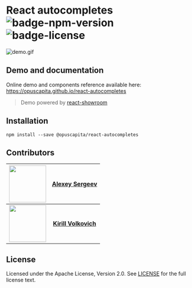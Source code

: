 # React autocompletes ![badge-npm-version](https://img.shields.io/npm/v/@opuscapita/react-autocompletes.svg) ![badge-license](https://img.shields.io/github/license/OpusCapita/react-autocompletes.svg)

![demo.gif](https://raw.githubusercontent.com/OpusCapita/react-autocompletes/master/demo.gif)

## Demo and documentation

Online demo and components reference available here: https://opuscapita.github.io/react-autocompletes

> Demo powered by [react-showroom](https://github.com/OpusCapita/react-showroom-client)

## Installation

`npm install --save @opuscapita/react-autocompletes`

## Contributors

| [<img src="https://avatars.githubusercontent.com/u/24603787?v=3" width="100px;"/>](https://github.com/asergeev-sc) | [**Alexey Sergeev**](https://github.com/asergeev-sc)     |
| :---: | :---: |
| [<img src="https://avatars.githubusercontent.com/u/24652543?v=3" width="100px;"/>](https://github.com/asergeev-sc) | [**Kirill Volkovich**](https://github.com/kvolkovich-sc) |

## License

Licensed under the Apache License, Version 2.0. See [LICENSE](./LICENSE) for the full license text.


